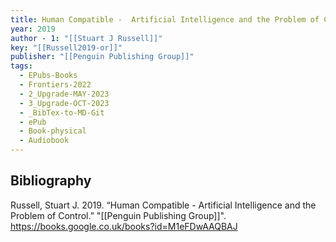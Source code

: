 ```yaml
---
title: Human Compatible -  Artificial Intelligence and the Problem of Control
year: 2019
author - 1: "[[Stuart J Russell]]"
key: "[[Russell2019-or]]"
publisher: "[[Penguin Publishing Group]]"
tags:
  - EPubs-Books
  - Frontiers-2022
  - 2_Upgrade-MAY-2023
  - 3_Upgrade-OCT-2023
  - _BibTex-to-MD-Git
  - ePub
  - Book-physical
  - Audiobook
---
```


## Bibliography
Russell, Stuart J. 2019. “Human Compatible -  Artificial Intelligence and the Problem of Control.” "[[Penguin Publishing Group]]". https://books.google.co.uk/books?id=M1eFDwAAQBAJ